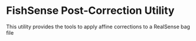 # FishSense Post-Correction Utility
This utility provides the tools to apply affine corrections to a RealSense bag file
